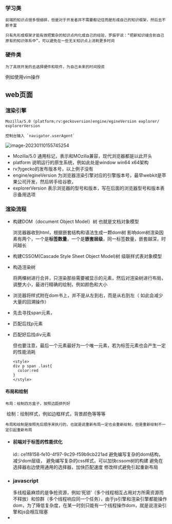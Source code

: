 ### 学习类 	

	前端的知识点很多很细碎，但是对于开发者并不需要都记住而是形成自己的知识框架，然后去不断丰富

	只有先形成框架才能有效把繁杂的知识点内化成自己的经验，罗振宇说：“把新知识缝合到自己原有的知识体系中”，可以避免在一些无关知识点上消耗更多时间
### 硬件类

	为了高效开发的去选择硬件和软件，为自己未来的时间投资
例如使用vim操作
## web页面
### 渲染引擎

```
Mozilla/5.0 (platform;rv:geckoversion)engine/egineVersion explorer/
explorerVersion
```

	控制台输入 `navigator.userAgent`

![image-20230110155745254](https://s2.loli.net/2023/01/10/eKFpHo58QyYSnLs.png)
- Mozilla/5.0 通用标记，表示和MOzilla兼容，现代浏览器都是以此开头
- platform 说明运行的原生系统，例如此处是window win64 x64架构
- rv为gecko的发布版本号，以上例子没有
- engine/egineVersion 为浏览器渲染引擎对应的引擎版本号，最早webkit是苹果公司开发，然后转手给谷歌，
- explorerVersion 表示浏览器的型号和版本，写在后面的浏览器型号和版本表示备用选项
### 渲染流程
- 构建DOM（document Object Model）树  也就是文档对象模型
  
  	浏览器器收到html，根据嵌套结构和语法生成一颗dom树
  ​	影响dom树渲染因素有两个，一个是**标签数量**，一个是**嵌套层级**，同一标签数量，嵌套越深，时间越长
- 构建CSSOM(Cascade Style Sheet Object Model)树 级联样式表对象模型
- 构造渲染树
  
  	将两棵树进行合并，只渲染那些需要被显示的元素，然后对渲染树进行布局，调整大小，最进行精确的绘制，例如颜色和大小
- 浏览器将样式附在dom书上，并不是从左到右，而是从右到左（ 如此会减少大量的回溯操作）
- 先去寻找span元素，
- 匹配后找p元素
- 匹配好后找div元素
  
  > 
  
  但也要注意，最后一个元素最好为一个唯一元素，若为标签元素也会产生一定的性能消耗
  
  ```
  <style>
  div p span .last{
    color:red
  }
  </style>
  ```
#### 布局和绘制

	布局：绘制四方盒子，按照边距排列好
​	绘制：绘制样式，例如边框样式，背景颜色等等等

	布局和绘制是按照先后顺序来执行的，也就是说重新布局一定也会重新绘制，但是重新绘制不一定引起重新布局
- #### 前端对于标签的性能优化
  id:: ce1f8158-fe10-4f97-9c29-f59b9cb221ad
  避免编写复杂的dom结构，减少dom层级，
  避免编写复杂的css样式，可以加快cssom树的构建
  避免在选择器右边使用通用的选择器，加快匹配速度
  修改样式避免引起重新布局
- ### javascript
  	多线程最麻烦的是争抢资源，例如‘死锁’（多个线程相互占用对方所需资源而不释放）和惊群（多个线程响应同一个任务），由于js引擎和渲染引擎都能操作dom，为了降低复杂度，在某一时刻只能有一个线程操作dom，就是说渲染引擎和js会相互阻塞
-
